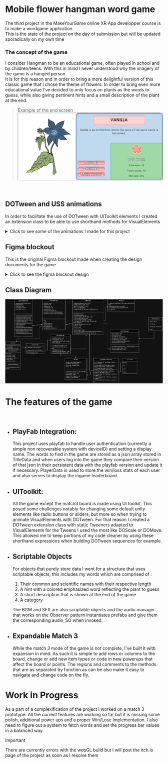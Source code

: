 # Mobile flower hangman word game
The third project in the MakeYourGame online XR App developper course is to make a wordgame application.  
This is the state of the project on the day of submission but will be updated sporadically on my own time


### The concept of the game
I consider Hangman to be an educational game, often played in school and by children/teens. With this in mind I never understood why the imagery of the game is a hanged person.
<br>
It is for this reason and in order to bring a more delightful version of this classic game that I chose the theme of flowers. In order to bring even more educational value I've decided to only focus on plants as the words to guess, while also giving pertinent hints and a small description of the plant at the end.
> Example of the end screen
![The main menu when entering the game](/gitAssets/end-description.png)

<br>

## DOTween and USS animations
In order to facilitate the use of DOTween with UIToolkit elements I created an extension class to be able to use shorthand methods for VisualElements
<details>
<summary>Click to see some of the animations I made for this project</summary>
  
> The restart curtains
![A curtain closing and opening when restarting](/gitAssets/curtains.gif)

> The petals falling on a wrong guess and the sunshine on a correct one
![A petal falls when the letter is wrong and a sunshine glows behind the flower when it is right](/gitAssets/letter-press.gif)

> A simple transition using USS for the statistics
![A transition with easing from the leaderboard to stats page](/gitAssets/stats.gif)

> The Match 3 animations [WIP]
![The game screen](/gitAssets/match3.gif)

</details>


## Figma blockout
This is the original Figma blockout made when creating the design documents for the game
<details>
<summary>Click to see the figma blockout design</summary>
  
> The main menu screen
![The main menu when entering the game](/gitAssets/hangflower_main.png)

> The settings screen
![The settings screen after pressing settings](/gitAssets/hangflower_setting.png)

> The mode selection screen
![The mode selection after pressing play](/gitAssets/hangflower_playmode.png)

> The game screen
![The game screen](/gitAssets/hangflower_game.png)

> The ending screen
![The ending screen](/gitAssets/hangflower_end.png)

</details>

## Class Diagram

<picture>
 <source media="(prefers-color-scheme: dark)" srcset="/gitAssets/MYG-Project-3-dark.drawio.png">
 <source media="(prefers-color-scheme: light)" srcset="/gitAssets/MYG-Project-3.drawio.png">
 <img alt="Game class diagram made with draw.io" src="/gitAssets/MYG-Project-3-dark.drawio.png">
</picture>

<br>

# The features of the game

<br>
 
- PlayFab Integration:
    -
    This project uses playfab to handle user authentication (currently a simple non recoverable system with deviceID) and setting a display name. The words to find in the game are stored as a json array stored in TitleData and when users log into the game they compare their version of that json in their persistent data with the playfab version and update it if necessary. PlayerData is used to store the win/loss stats of each user and also serves to display the ingame leaderboard.

- UIToolkit:
    -
    All the game except the match3 board is made using UI toolkit. This posed some challenges notably for changing some default unity elements like radio buttons or sliders, but more so when trying to animate VisualElements with DOTween. For that reason I created a DOTween extension class with static Tweeners adapted to VisualElements for the Tweens I used the most like DOScale or DOMove. This allowed me to keep portions of my code cleaner by using these shorthand expressions when building DOTween sequences for example.
- Scriptable Objects
    -
    For objects that purely store data I went for a structure that uses scriptable objects, this includes my words which are comprised of : 
    1. Their common and scientific names with their respective length
    2. A hint with a colored emphasized word reflecting the plant to guess
    3. A short description that is shown at the end of the game
    4. A category
    
    The BGM and SFX are also scriptable objects and the audio manager that works on the Observer pattern instantiates prefabs and give them the corresponding audio_SO when invoked.
- Expandable Match 3
    -
    While the match 3 mode of the game is not complete, I've built it with expansion in mind. As such it is simple to add rows or columns to the board, change or add new item types or code in new powerups that affect the board or points. The regions and comments to the methods that are as separated by function as can be also make it easy to navigate and change code on the fly.

# Work in Progress
As a part of a complexification of the project I worked on a match 3 prototype. All the current features are working so far but it is missing some polish, additional power ups and a proper Win/Lose implementation. I also need to figure out a system to fetch words and set the progress bar values in a balanced way.

> [!IMPORTANT]
> There are currently errors with the webGL build but I will post the itch.io page of the project as soon as I resolve them